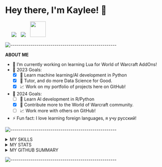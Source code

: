 
# Hey there, I'm Kaylee! 👋

 <div  class="icons-social" style="margin-left: 10px;">
    <a style="margin-left: 10px;"  target="_blank" href="https://www.linkedin.com/in/KayleeDavisIN">
			<img src="https://img.icons8.com/doodle/40/000000/linkedin--v2.png"></a>
    <a style="margin-left: 10px;" target="_blank" href="https://github.com/KayleeDavisGitHub">
		  <img src="https://img.icons8.com/doodle/40/000000/github--v1.png"></a>
  <!-- <a style="margin-left: 10px;" target="_blank" href="https://www.youtube.com/channel/UCPUL4sOelS0f3Q-u7Ld29Ew?sub_confirmation=1">
			<img src="https://img.icons8.com/doodle/1x/youtube--v2.png" ></a> -->
    <a style="margin-left: 10px;" target="_blank" href="mailto:MailKayleeDavis@gmail.com?body=Hey%20Kaylee,%0D%0A%0D%0A">
      <img width="50" height="50" src="https://img.icons8.com/doodle/344/newsletter.png" ></a>
 </div>

![-----------------------------------------------------](
https://raw.githubusercontent.com/andreasbm/readme/master/assets/lines/aqua.png)

**ABOUT ME**

- 🌱 I’m currently working on learning Lua for World of Warcraft AddOns!
- 🥅 2023 Goals: 
  - [x] 🤖 Learn machine learning/AI development in Python
  - [x] 🧡 Tutor, and do more Data Science for Good.
  - [x] 📈 Work on my portfolio of projects here on GitHub!
- 🥅 2024 Goals: 
  - [ ] 🤖 Learn AI development in R/Python
  - [x] 🧡 Contribute more to the World of Warcraft community.
  - [ ] 📈 Work more with others on GitHub!
- ⚡ Fun fact: I love learning foreign languages, я учу русский!

![-----------------------------------------------------](
https://raw.githubusercontent.com/andreasbm/readme/master/assets/lines/aqua.png)

<details>
  <summary>MY SKILLS </summary>

<div align="center"><i>Languages and Databases ordered by proficiency (Expert --> Core)</i><div/>


<div align="center"><b>Languages</b><div/>

<img alt="R" title="R" width="35px" src="https://cdn.jsdelivr.net/gh/devicons/devicon/icons/r/r-original.svg" />
<img alt="LaTeX" title="LaTeX" width="35px" src="https://cdn.jsdelivr.net/gh/devicons/devicon/icons/latex/latex-original.svg" />
<img alt="Python" title="Python" width="35px" src="https://cdn.jsdelivr.net/gh/devicons/devicon/icons/python/python-original.svg" />
<img alt="Markdown" title="Markdown" width="35px" src="https://cdn.jsdelivr.net/gh/devicons/devicon/icons/markdown/markdown-original.svg" />
<img alt="YAML" title="YAML" width="35px" src="https://github.com/devicons/devicon/blob/master/icons/yaml/yaml-original.svg" />
<img alt="CSS3" title="CSS3" width="35px" src="https://cdn.jsdelivr.net/gh/devicons/devicon/icons/css3/css3-original.svg" />
<img alt="LUA" title="LUA" width="35px" src="https://github.com/devicons/devicon/blob/master/icons/lua/lua-original.svg" />

<div align="center"><b>Packages, Frameworks, and Libraries</b><div/>

<img alt="rmarkdown" title="rmarkdown" width="35px" src="https://pkgs.rstudio.com/rmarkdown/reference/figures/logo.png" />
<img alt="ggplot2" title="ggplot2" width="35px" src="https://ggplot2.tidyverse.org/logo.png" />
<img alt="dplyr" title="dplyr" width="35px" src="https://dplyr.tidyverse.org/logo.png" />
<img alt="stringr" title="stringr" width="35px" src="https://stringr.tidyverse.org/logo.png" />
<img alt="numpy" title="numpy" width="35px" src="https://raw.githubusercontent.com/numpy/numpy/241c905c464a29c7b25858d57ea1a43131848530/branding/logo/logomark/numpylogoicon.svg" />
<img alt="pandas" title="pandas" width="35px" src="https://cdn.jsdelivr.net/gh/devicons/devicon/icons/pandas/pandas-original.svg" />
<img alt="SciKitLearn" title="SciKitLearn" width="35px" src="https://github.com/devicons/devicon/blob/master/icons/scikitlearn/scikitlearn-original.svg" />

<div align="center"><b>Databases</b><div/>

<img alt="Snowflake" title="Snowflake" width="35px" src="https://www.vectorlogo.zone/logos/snowflake/snowflake-icon.svg" />
<img alt="Teradata" title="Teradata" width="35px" src="https://img.icons8.com/color/480/teradata.png" />
<img alt="MySQL" title="MySQL" width="35px" src="https://cdn.jsdelivr.net/gh/devicons/devicon/icons/mysql/mysql-original.svg" />
<img alt="SQLite" title="SQLite" width="35px" src="https://cdn.jsdelivr.net/gh/devicons/devicon/icons/sqlite/sqlite-original.svg" />
<img alt="Microsoft Azure SQL" title="Microsoft Azure SQL" width="35px" src="https://code.benco.io/icon-collection/azure-docs/sql-database.svg" />

<div align="center"><b>IDE's and Code Editors</b><div/>

<img alt="RStudio" title="RStudio" width="35px" src="https://cdn.jsdelivr.net/gh/devicons/devicon/icons/rstudio/rstudio-original.svg" />
<img alt="TeXMaker" title="TeXMaker" width="35px" src="https://upload.wikimedia.org/wikipedia/commons/e/e0/TeXmaker_New_Logo.svg" />
<img alt="Visual Studio Code" title="Visual Studio Code" width="35px" src="https://cdn.jsdelivr.net/gh/devicons/devicon/icons/vscode/vscode-original.svg" />
<img alt="Jupyter Notebooks" title="Jupyter Notebooks" width="35px" src="https://github.com/devicons/devicon/blob/master/icons/jupyter/jupyter-original.svg" />

<div align="center"><b>Tools</b><div/>

<img alt="Tableau" title="Tableau" width="35px" src="https://cdn.worldvectorlogo.com/logos/tableau-software.svg" />
<img alt="Power BI" title="Power BI" width="35px" src="https://powerbi.microsoft.com/pictures/application-logos/svg/powerbi.svg" />
<img alt="Git" title="Git" width="35px" src="https://cdn.jsdelivr.net/gh/devicons/devicon/icons/git/git-original.svg" />
<img alt="GitHub" title="GitHub" width="35px"  src="https://cdn.jsdelivr.net/gh/devicons/devicon/icons/github/github-original.svg">
<img alt="Jira" title="Jira" width="35px" src="https://cdn.jsdelivr.net/gh/devicons/devicon/icons/jira/jira-original.svg" />

</details>

<details>
  <summary>MY STATS</summary>  

<p align="center">
  <a href="https://github.com/KayleeDavisGitHub"><img width="42%" src="https://github-readme-stats.vercel.app/api?username=KayleeDavisGitHub&show_icons=true&include_all_commits=true&count_private=true&theme=react&hide_border=true&layout=compact&bg_color=0D1117" /></a>
    <a href="https://github.com/KayleeDavisGitHub"><img src="https://github-readme-stats.vercel.app/api/top-langs/?username=KayleeDavisGitHub&layout=compact&langs_count=6&theme=react&hide_border=true&bg_color=0D1117" /></a><br />
</p>

<p align="center">
  <a href="https://github.com/developernaimul/github-readme-streak-stats">
  <img title="🔥 Get streak stats for your profile at git.io/streak-stats" alt="Kaylee Davis' streak" src="https://github-readme-streak-stats.herokuapp.com/?user=KayleeDavisGithub&theme=black-ice&hide_border=true&stroke=0000&background=060A0CD0" /></a> 
</p>

</details>

<details>
  <summary>MY GITHUB SUMMARY</summary>  

- ✅ [LaTeX Templates for new TeX Users](https://github.com/KayleeDavisGitHub/LaTeX-Templates)
- ✅ [Krippendorff's Alpha Tutorial for Intercoder Reliability in R](https://github.com/KayleeDavisGitHub/Krippendorffs_Alpha_R)
- ➡️ [Introduction to Data Science with R](https://github.com/KayleeDavisGitHub/Graduate_Methods_Handbook/blob/master/Methods.Handbook.pdf) - Book in Progress
- [![CurseForge](https://cf.way2muchnoise.eu/267285.svg)](https://www.curseforge.com/wow/addons/all-the-things) Documentation & Code Review for World of Warcraft's '[All The Things](https://github.com/DFortun81/AllTheThings/tree/master)" Addon
- [![CurseForge](https://cf.way2muchnoise.eu/945317.svg)](https://legacy.curseforge.com/wow/addons/waryrspeak) World of Warcraft Player Text Addon
- [![CurseForge](https://cf.way2muchnoise.eu/889794.svg)](https://legacy.curseforge.com/wow/addons/attsoundpackgnome) All The Things, Separate Sound Pack Addon
- More in progress!

</details>

![-----------------------------------------------------](
https://raw.githubusercontent.com/andreasbm/readme/master/assets/lines/aqua.png)


<!-- Socials links -->
[Linkedin]: https://www.linkedin.com/in/KayleeDavisIN
[YouTube]: https://www.youtube.com/channel/UCPUL4sOelS0f3Q-u7Ld29Ew?sub_confirmation=1
[StackOverflow]: https://stackoverflow.com/users/9367791

<!-- Images for Socials -->
<!-- Not used 
[<img title="StackOverflow" height=35px src="https://upload.wikimedia.org/wikipedia/commons/e/ef/Stack_Overflow_icon.svg" />][StackOverflow]
[<img title="Linkedin" height=35px src="https://cdn.jsdelivr.net/gh/devicons/devicon/icons/linkedin/linkedin-original.svg" />][Linkedin]
[<img title="YouTube" height=35px src="https://upload.wikimedia.org/wikipedia/commons/thumb/9/96/YouTube_social_red_squircle_%282017%29.svg/1024px-YouTube_social_red_squircle_%282017%29.svg.png" />][YouTube]
-->

